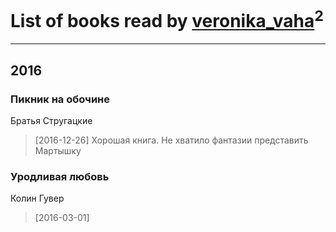 # List of books read by [veronika_vaha](http://vk.com/id87639392)<sup>2</sup>
---

## 2016

### Пикник на обочине
Братья Стругацкие
> [2016-12-26] Хорошая книга. Не хватило фантазии представить Мартышку


### Уродливая любовь
Колин Гувер
> [2016-03-01] 



